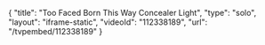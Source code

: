 {
    "title": "Too Faced Born This Way Concealer  Light",
    "type": "solo",
    "layout": "iframe-static",
    "videoId": "112338189",
    "url": "\/tvpembed\/112338189"
}